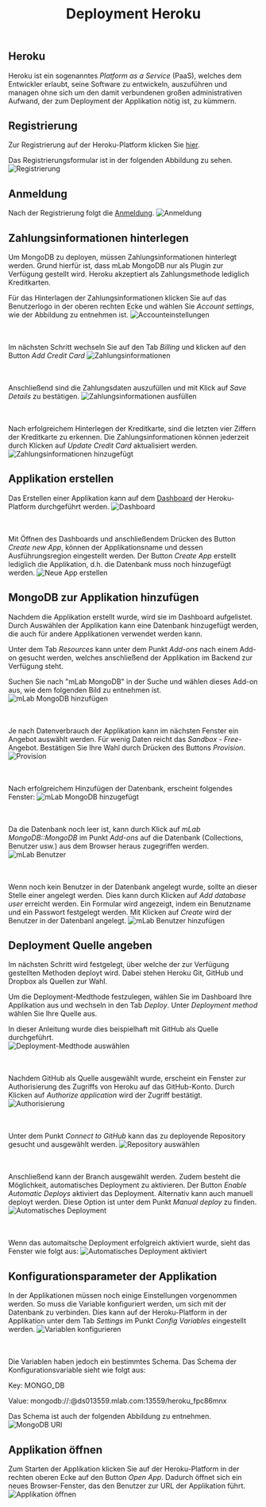 ﻿---
title: Deployment Heroku
chapter: TinyTask
---
## Heroku
Heroku ist ein sogenanntes *Platform as a Service* (PaaS), welches dem Entwickler erlaubt, seine Software zu entwickeln, auszuführen und managen ohne sich um den damit verbundenen großen administrativen Aufwand, der zum Deployment der Applikation nötig ist, zu kümmern.

## Registrierung
Zur Registrierung auf der Heroku-Platform klicken Sie [hier](https://signup.heroku.com/).

Das Registrierungsformular ist in der folgenden Abbildung zu sehen.
![Registrierung](./images/heroku/registration.png)

## Anmeldung
Nach der Registrierung folgt die [Anmeldung](https://id.heroku.com/login).
![Anmeldung](./images/heroku/loginHeroku.png)

## Zahlungsinformationen hinterlegen
Um MongoDB zu deployen, müssen Zahlungsinformationen hinterlegt werden. Grund hierfür ist, dass mLab MongoDB nur als Plugin zur Verfügung gestellt wird.
Heroku akzeptiert als Zahlungsmethode lediglich Kreditkarten.

Für das Hinterlagen der Zahlungsinformationen klicken Sie auf das Benutzerlogo in der oberen rechten Ecke und wählen Sie *Account settings*, wie der Abbildung zu entnehmen ist.
![Accounteinstellungen](./images/heroku/accountSettings.png)

<br></br>
Im nächsten Schritt wechseln Sie auf den Tab *Billing* und klicken auf den Button *Add Credit Card*
![Zahlungsinformationen](./images/heroku/addCreditCard.png)

<br></br>
Anschließend sind die Zahlungsdaten auszufüllen und mit Klick auf *Save Details* zu bestätigen.
![Zahlungsinformationen ausfüllen](./images/heroku/fillData.png)

<br></br>
Nach erfolgreichem Hinterlegen der Kreditkarte, sind die letzten vier Ziffern der Kreditkarte zu erkennen. Die Zahlungsinformationen können jederzeit durch Klicken auf  *Update Credit Card* aktualisiert werden.
![Zahlungsinformationen hinzugefügt](./images/heroku/creditCardAdded.png)

## Applikation erstellen
Das Erstellen einer Applikation kann auf dem [Dashboard](https://dashboard.heroku.com/apps) der Heroku-Platform durchgeführt werden.
![Dashboard](./images/heroku/dashboard.png)

<br></br>
Mit Öffnen des Dashboards und anschließendem Drücken des Button *Create new App*, können der Applikationsname und dessen Ausführungsregion eingestellt werden. Der Button *Create App* erstellt lediglich die Applikation, d.h. die Datenbank muss noch hinzugefügt werden.
![Neue App erstellen](./images/heroku/createNewApp.png)

## MongoDB zur Applikation hinzufügen
Nachdem die Applikation erstellt wurde, wird sie im Dashboard aufgelistet. Durch Auswählen der Applikation kann eine Datenbank hinzugefügt werden, die auch für andere Applikationen verwendet werden kann.

Unter dem Tab *Resources* kann unter dem Punkt *Add-ons* nach einem Add-on gesucht werden, welches anschließend der Applikation im Backend zur Verfügung steht.

Suchen Sie nach "mLab MongoDB" in der Suche und wählen dieses Add-on aus, wie dem folgenden Bild zu entnehmen ist.  
![mLab MongoDB hinzufügen](./images/heroku/addMLab.png)

<br></br>
Je nach Datenverbrauch der Applikation kann im nächsten Fenster ein Angebot auswählt werden. Für wenig Daten reicht das *Sandbox - Free*-Angebot. Bestätigen Sie Ihre Wahl durch Drücken des Buttons *Provision*.
![Provision](./images/heroku/provision.png)

<br></br>
Nach erfolgreichem Hinzufügen der Datenbank, erscheint folgendes Fenster:
![mLab MongoDB hinzugefügt](./images/heroku/mLabAdded.png)

<br></br>
Da die Datenbank noch leer ist, kann durch Klick auf *mLab MongoDB::MongoDB* im Punkt *Add-ons* auf die Datenbank (Collections, Benutzer usw.) aus dem Browser heraus zugegriffen werden.
![mLab Benutzer](./images/heroku/mLabUsers.png)

<br></br>
Wenn noch kein Benutzer in der Datenbank angelegt wurde, sollte an dieser Stelle einer angelegt werden. Dies kann durch Klicken auf *Add database user* erreicht werden. Ein Formular wird angezeigt, indem ein Benutzname und ein Passwort festgelegt werden. Mit Klicken auf *Create* wird der Benutzer in der Datenbanl angelegt.
![mLab Benutzer hinzufügen](./images/heroku/mLabAddUser.png)

## Deployment Quelle angeben
Im nächsten Schritt wird festgelegt, über welche der zur Verfügung gestellten Methoden deployt wird. Dabei stehen Heroku Git, GitHub und Dropbox als Quellen zur Wahl.

Um die Deployment-Medthode festzulegen, wählen Sie im Dashboard Ihre Applikation aus und wechseln in den Tab *Deploy*. Unter *Deployment method* wählen Sie Ihre Quelle aus.

In dieser Anleitung wurde dies beispielhaft mit GitHub als Quelle durchgeführt.   
![Deployment-Medthode auswählen](./images/heroku/deploymentMethod.png)

<br></br>
Nachdem GitHub als Quelle ausgewählt wurde, erscheint ein Fenster zur Authorisierung des Zugriffs von Heroku auf das GitHub-Konto. Durch Klicken auf *Authorize application* wird der Zugriff bestätigt.
![Authorisierung](./images/heroku/authorize.png)

<br></br>
Unter dem Punkt *Connect to GitHub* kann das zu deployende Repository gesucht und ausgewählt werden.
![Repository auswählen](./images/heroku/chooseRepository.png)

<br></br>
Anschließend kann der Branch ausgewählt werden. Zudem besteht die Möglichkeit, automatisches Deployment zu aktivieren. Der Button *Enable Automatic Deploys* aktiviert das Deployment. Alternativ kann auch manuell deployt werden. Diese Option ist unter dem Punkt *Manual deploy* zu finden.
![Automatisches Deployment](./images/heroku/automaticDeploys.png)

<br></br>
Wenn das automaitsche Deployment erfolgreich aktiviert wurde, sieht das Fenster wie folgt aus:
![Automatisches Deployment aktiviert](./images/heroku/automaticDeploysEnabled.png)

## Konfigurationsparameter der Applikation
In der Applikationen müssen noch einige Einstellungen vorgenommen werden. So muss die Variable konfiguriert werden, um sich mit der Datenbank zu verbinden.
Dies kann auf der Heroku-Platform in der Applikation unter dem Tab *Settings* im Punkt *Config Variables* eingestellt werden.
![Variablen konfigurieren](./images/heroku/configVariables.png)

<br></br>
Die Variablen haben jedoch ein bestimmtes Schema. Das Schema der Konfigurationsvariable sieht wie folgt aus:

Key: MONGO_DB

Value: mongodb://<dbuser>:<dbpass>@ds013559.mlab.com:13559/heroku_fpc86mnx

Das Schema ist auch der folgenden Abbildung zu entnehmen.
![MongoDB URI](./images/heroku/mLabURI.png)


## Applikation öffnen
Zum Starten der Applikation klicken Sie auf der Heroku-Platform in der rechten oberen Ecke auf den Button *Open App*. Dadurch öffnet sich ein neues Browser-Fenster, das den Benutzer zur URL der Applikation führt.
![Applikation öffnen](./images/heroku/openApp.png)

